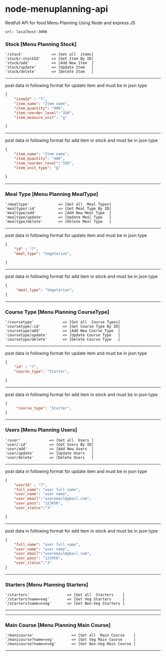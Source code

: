 # node-menuplanning-api

Restfull API for food Menu Planning Using Node and express JS

```
url: localhost:3000
```

### Stock [Menu Planning Stock]
```url
'/stock'             => [Get all  items]
'stock/:stockId'     => [Get Item By ID]
'stock/add'          => [Add New Item  ]
'stock/update'       => [Update Item   ]
'stock/delete'       => [Delete Item   ]
```
-----------------------------------------

post data in following format for update item and must be in json type
```json
{
    "itemId" : "7",
    "item_name": "Item name",
    "item_quantity": "900",
    "item_reorder_level":"350",
    "item_measure_unit": "g"

}
```
-----------------------------------------
post data in following format for add item in stock and must be in json type
```json
{
    "item_name": "Item name",
    "item_quantity": "900",
    "item_reorder_level":"350",
    "item_unit_type": "g"

}
```

-----------------------------------------

### Meal Type [Menu Planning MealType]
```url
'/mealtype'             => [Get all  Meal Types]
'mealtype/:id'          => [Get Meal Type By ID]
'mealtype/add'          => [Add New Meal Type  ]
'mealtype/update'       => [Update Meal Type   ]
'mealtype/delete'       => [Delete Meal Type   ]
```
-----------------------------------------

post data in following format for update item and must be in json type
```json
{
    "id" : "7",
    "meal_type": "Vegetarian",

}
```
-----------------------------------------
post data in following format for add item in stock and must be in json type
```json
{
     "meal_type": "Vegetarian",
}
```
-----------------------------------------

### Course Type [Menu Planning CourseType]
```url
'/coursetype'             => [Get all  Course Types]
'coursetype/:id'          => [Get Course Type By ID]
'coursetype/add'          => [Add New Course Type  ]
'coursetype/update'       => [Update Course Type   ]
'coursetype/delete'       => [Delete Course Type   ]
```
-----------------------------------------

post data in following format for update item and must be in json type
```json
{
    "id" : "7",
    "course_type": "Starter",

}
```
-----------------------------------------
post data in following format for add item in stock and must be in json type
```json
{
     "course_type": "Starter",
}
```
-----------------------------------------
### Users [Menu Planning Users]
```url
'/user'             => [Get all  Users ]
'user/:id'          => [Get Users By ID]
'user/add'          => [Add New Users  ]
'user/update'       => [Update Users   ]
'user/delete'       => [Delete Users   ]
```
-----------------------------------------

post data in following format for update item and must be in json type
```json
{
    "userId" : "7",
    "full_name": "user full name",
    "user_name": "user name",
    "user_email":"useremail@gmail.com",
    "user_pass": "123456",
    "user_status":"3"

}
```
-----------------------------------------
post data in following format for add item in stock and must be in json type
```json
{
    "full_name": "user full name",
    "user_name": "user name",
    "user_email":"useremail@gmail.com",
    "user_pass": "123456",
    "user_status":"3"
}
```

-----------------------------------------
### Starters [Menu Planning Starters]
```url
'/starters'                 => [Get all  Starters    ]
'/starters?name=veg'        => [Get Veg Starters     ]
'/starters?name=nveg'       => [Get Non-Veg Starters ]
```
-----------------------------------------


-----------------------------------------
### Main Course [Menu Planning Main Course]
```url
'/manicourse'                 => [Get all  Main Course    ]
'/manicourse?name=veg'        => [Get Veg Main Course     ]
'/manicourse?name=nveg'       => [Get Non-Veg Main Course ]
```
-----------------------------------------




